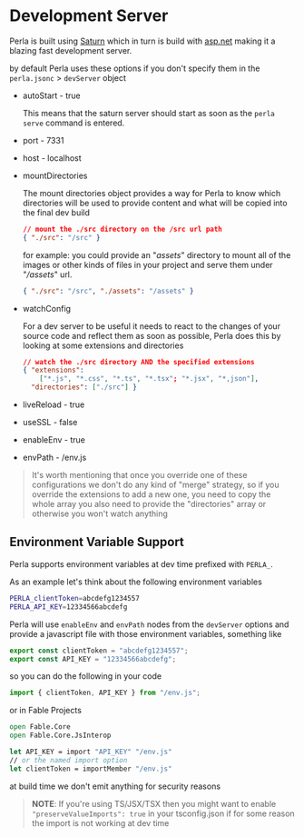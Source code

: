 [saturn]: https://saturnframework.org/
[asp.net]: https://dotnet.microsoft.com/apps/aspnet

# Development Server

Perla is built using [Saturn] which in turn is build with [asp.net] making it a blazing fast development server.

by default Perla uses these options if you don't specify them in the `perla.jsonc` > `devServer` object

- autoStart - true

  This means that the saturn server should start as soon as the `perla serve` command is entered.

- port - 7331
- host - localhost
- mountDirectories

  The mount directories object provides a way for Perla to know which directories will be used to provide content and what will be copied into the final dev build

  ```json
  // mount the ./src directory on the /src url path
  { "./src": "/src" }
  ```

  for example: you could provide an "_assets_" directory to mount all of the images or other kinds of files in your project and serve them under "_/assets_" url.

  ```json
  { "./src": "/src", "./assets": "/assets" }
  ```

- watchConfig

  For a dev server to be useful it needs to react to the changes of your source code and reflect them as soon as possible, Perla does this by looking at some extensions and directories

  ```json
  // watch the ./src directory AND the specified extensions
  { "extensions":
      ["*.js", "*.css", "*.ts", "*.tsx"; "*.jsx", "*,json"],
    "directories": ["./src"] }
  ```

- liveReload - true
- useSSL - false
- enableEnv - true
- envPath - /env.js

> It's worth mentioning that once you override one of these configurations we don't do any kind of "merge" strategy, so if you override the extensions to add a new one, you need to copy the whole array you also need to provide the "directories" array or otherwise you won't watch anything

## Environment Variable Support

Perla supports environment variables at dev time prefixed with `PERLA_`.

As an example let's think about the following environment variables

```bash
PERLA_clientToken=abcdefg1234557
PERLA_API_KEY=12334566abcdefg
```

Perla will use `enableEnv` and `envPath` nodes from the `devServer` options and provide a javascript file with those environment variables, something like

```js
export const clientToken = "abcdefg1234557";
export const API_KEY = "12334566abcdefg";
```

so you can do the following in your code

```js
import { clientToken, API_KEY } from "/env.js";
```

or in Fable Projects

```fsharp
open Fable.Core
open Fable.Core.JsInterop

let API_KEY = import "API_KEY" "/env.js"
// or the named import option
let clientToken = importMember "/env.js"
```

at build time we don't emit anything for security reasons

> **NOTE**: If you're using TS/JSX/TSX then you might want to enable `"preserveValueImports": true` in your tsconfig.json if for some reason the import is not working at dev time
